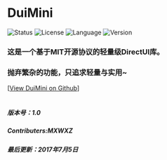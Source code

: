 # DuiMini
![Status][4] ![License][1] ![Language][2] ![Version][3]
### 这是一个基于MIT开源协议的轻量级DirectUI库。
### 抛弃繁杂的功能，只追求轻量与实用~
[[View DuiMini on Github][5]]
<br><br>
##### 版本号：1.0
##### Contributers:MXWXZ
##### 最后更新：2017年7月5日

[1]: https://img.shields.io/badge/License-MIT-red.svg
[2]: https://img.shields.io/badge/Language-C%2B%2B-brightgreen.svg
[3]: https://img.shields.io/badge/Version-1.0-blue.svg
[4]: https://img.shields.io/badge/Status-dev-lightgrey.svg
[5]: https://github.com/MXWXZ/DuiMini
